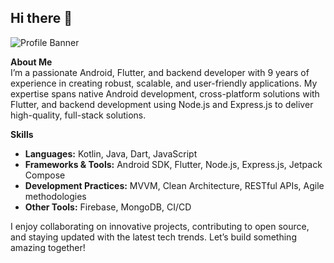 ## Hi there 👋

<!--
**777665Abhi/777665Abhi** is a ✨ _special_ ✨ repository because its `README.md` (this file) appears on your GitHub profile.

Here are some ideas to get you started:

- 🔭 I’m currently working on ...
- 🌱 I’m currently learning ...
- 👯 I’m looking to collaborate on ...
- 🤔 I’m looking for help with ...
- 💬 Ask me about ...
- 📫 How to reach me: ...
- 😄 Pronouns: ...
- ⚡ Fun fact: ...
-->

![Profile Banner](68747470733a2f2f6d65646961332e67697068792e636f6d2f6d656469612f76312e59326c6b505463354d4749334e6a4578626e56324d6a64796132597a614739705a326734615868694e6a56336257566864486c315a544a76596a4a6d616a42715a474e314d795a6c634431324d563970626e526c636d35686246396e61575a66596e6c666157516d593351395a772f4c384b36326954446b7a4758362f67697068792e77656270 (500×320)) 

**About Me**  
I’m a passionate Android, Flutter, and backend developer with 9 years of experience in creating robust, scalable, and user-friendly applications. My expertise spans native Android development, cross-platform solutions with Flutter, and backend development using Node.js and Express.js to deliver high-quality, full-stack solutions.  

**Skills**  
- **Languages:** Kotlin, Java, Dart, JavaScript  
- **Frameworks & Tools:** Android SDK, Flutter, Node.js, Express.js, Jetpack Compose  
- **Development Practices:** MVVM, Clean Architecture, RESTful APIs, Agile methodologies  
- **Other Tools:** Firebase, MongoDB, CI/CD  

I enjoy collaborating on innovative projects, contributing to open source, and staying updated with the latest tech trends. Let’s build something amazing together!  


